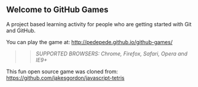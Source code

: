 ## Welcome to GitHub Games

A project based learning activity for people who are getting started with Git and GitHub.

You can play the game at: http://pedepede.github.io/github-games/

>> _*SUPPORTED BROWSERS*: Chrome, Firefox, Safari, Opera and IE9+_

This fun open source game was cloned from: https://github.com/jakesgordon/javascript-tetris
